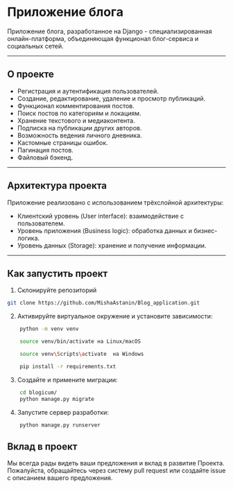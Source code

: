 # Приложение блога

Приложение блога, разработанное на Django - специализированная онлайн-платформа, объединяющая функционал блог-сервиса и социальных сетей.

---

## О проекте

- Регистрация и аутентификация пользователей.
- Создание, редактирование, удаление и просмотр публикаций.
- Функционал комментирования постов.
- Поиск постов по категориям и локациям.
- Хранение текстового и медиаконтента.
- Подписка на публикации других авторов.
- Возможность ведения личного дневника.
- Кастомные страницы ошибок.
- Пагинация постов.
- Файловый бэкенд.

---

## Архитектура проекта

Приложение реализовано с использованием трёхслойной архитектуры:
- Клиентский уровень (User interface): взаимодействие с пользователем.
- Уровень приложения (Business logic): обработка данных и бизнес-логика.
- Уровень данных (Storage): хранение и получение информации.

---

## Как запустить проект

1. Склонируйте репозиторий

```bash
git clone https://github.com/MishaAstanin/Blog_application.git
```

2. Активируйте виртуальное окружение и установите зависимости:
```bash
    python -m venv venv
```
```bash
    source venv/bin/activate на Linux/macOS
```
```bash
    source venv\Scripts\activate  на Windows
```
```bash
    pip install -r requirements.txt
```
   
3. Создайте и примените миграции:
```bash
    cd blogicum/
    python manage.py migrate
``` 
4. Запустите сервер разработки:
```bash
    python manage.py runserver
```
## Вклад в проект

Мы всегда рады видеть ваши предложения и вклад в развитие Проекта. Пожалуйста, обращайтесь через систему pull request или создайте issue с описанием вашего предложения.
